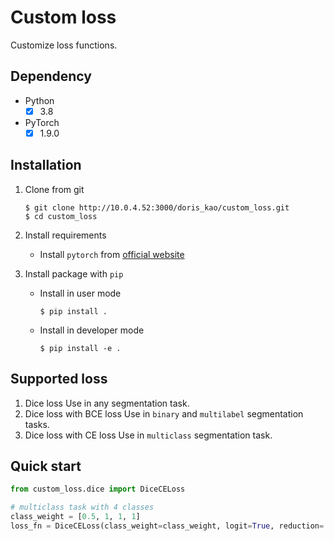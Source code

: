 # Custom loss
Customize loss functions.

## Dependency
- Python
    - [x] 3.8
- PyTorch
    - [x] 1.9.0

## Installation
1. Clone from git

    ```shell
    $ git clone http://10.0.4.52:3000/doris_kao/custom_loss.git
    $ cd custom_loss
    ```

2. Install requirements
    - Install `pytorch` from [official website](https://pytorch.org/get-started/previous-versions/)

3. Install package with `pip`
    - Install in user mode

        ```shell
        $ pip install .
        ```

    - Install in developer mode

        ```shell
        $ pip install -e .
        ```

## Supported loss
1. Dice loss
    Use in any segmentation task.
2. Dice loss with BCE loss
    Use in `binary` and `multilabel` segmentation tasks.
3. Dice loss with CE loss
    Use in `multiclass` segmentation task.


## Quick start

```python
from custom_loss.dice import DiceCELoss

# multiclass task with 4 classes
class_weight = [0.5, 1, 1, 1]
loss_fn = DiceCELoss(class_weight=class_weight, logit=True, reduction='mean', smooth=1.)
```
